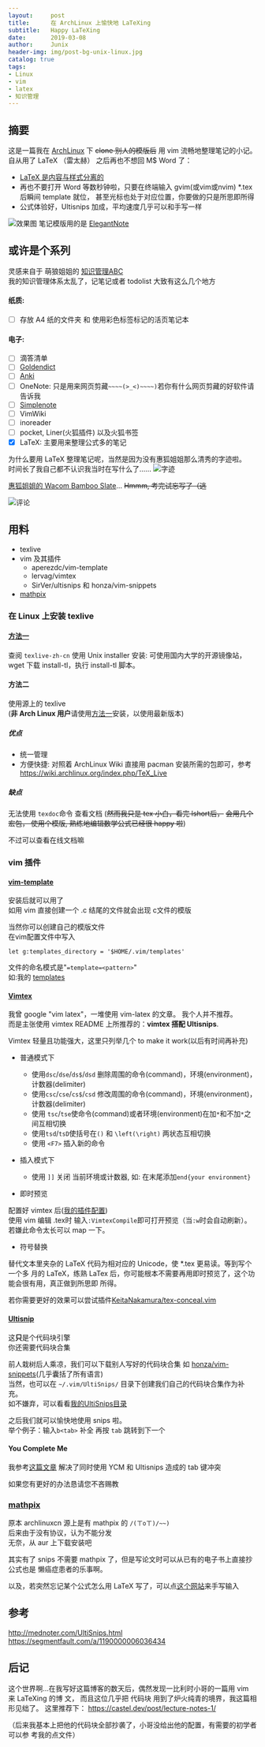 ```yaml
---
layout:     post
title:      在 ArchLinux 上愉快地 LaTeXing
subtitle:   Happy LaTeXing
date:       2019-03-08
author:     Junix
header-img: img/post-bg-unix-linux.jpg
catalog: true
tags:
- Linux
- vim
- latex
- 知识管理
---
```


## 摘要
这是一篇我在
[ArchLinux](https://blog.yoitsu.moe/life/archlinux_cn_community_unoffical_newbie_guide.html)
下 ~~clone 别人的模版后~~ 用 vim 流畅地整理笔记的小记。自从用了 LaTeX （雷太赫） 之后再也不想回 M$ Word 了：
* [LaTeX 是内容与样式分离的](https://liam.page/2019/03/18/separation-of-content-and-presentation/)
* 再也不要打开 Word 等数秒钟啦，只要在终端输入 gvim(或vim或nvim) *.tex 后瞬间 template 就位，
  甚至光标也处于对应位置，你要做的只是所思即所得
* 公式体验好，Ultisnips 加成，平均速度几乎可以和手写一样

![效果图](/img/latex3.gif)
笔记模版用的是 [ElegantNote](https://github.com/ElegantLaTeX/ElegantNote)

## 或许是个系列

灵感来自于 萌狼姐姐的 [知识管理ABC](https://blog.yoitsu.moe/life/knowledge_manage_0.html)    
我的知识管理体系太乱了，记笔记或者 todolist 大致有这么几个地方

#### 纸质:
* [ ] 存放 A4 纸的文件夹 和 使用彩色标签标记的活页笔记本

#### 电子:
* [ ] 滴答清单
* [ ] [Goldendict](https://github.com/Dictionaryphile/GoldenDict_zh_manual)
* [ ] [Anki](https://zhuanlan.zhihu.com/p/31100580)
* [ ] OneNote: 只是用来网页剪藏`~~~~(>_<)~~~~)`若你有什么网页剪藏的好软件请告诉我
* [ ] [Simplenote](https://app.simplenote.com/)
* [ ] VimWiki 
* [ ] inoreader
* [ ] pocket, Liner(火狐插件) 以及火狐书签
* [X] LaTeX: 主要用来整理公式多的笔记

为什么要用 LaTeX 整理笔记呢，当然是因为没有惠狐姐姐那么清秀的字迹啦。  
时间长了我自己都不认识我当时在写什么了……
![字迹](/img/ugly.jpg)

[惠狐姐姐的 Wacom Bamboo Slate](https://blog.megumifox.com/public/2018/12/07/wacom-bamboo-slate-review/)…
~~Hmmm, 考完试忘写了（逃~~

![评论](/img/latex2.png)

## 用料
* texlive
* vim 及其插件
	* aperezdc/vim-template
	* lervag/vimtex
	* SirVer/ultisnips 和 honza/vim-snippets
* [mathpix](https://mathpix.com/)

### 在 Linux 上安装 texlive

#### [方法一](https://stone-zeng.github.io/2018-05-13-install-texlive-ubuntu/)
查阅 `texlive-zh-cn`
使用 Unix installer 安装: 可使用国内大学的开源镜像站，wget 下载 install-tl，执行
install-tl 脚本。

#### 方法二
使用源上的 texlive  
(**非 Arch Linux 用户**请使用[方法一](https://stone-zeng.github.io/2018-05-13-install-texlive-ubuntu/)安装，以使用最新版本)

##### 优点
* 统一管理
* 方便快捷: 对照着 ArchLinux Wiki 直接用 pacman 安装所需的包即可，参考
  <https://wiki.archlinux.org/index.php/TeX_Live>

##### 缺点
无法使用 `texdoc`命令 查看文档  (~~然而我只是 tex 小白，看完 lshort后，~~
~~会用几个宏包， 使用个模版, 熟练地编辑数学公式已经很 happy 啦~~)

不过可以查看在线文档嘛

### vim 插件
#### [vim-template](https://github.com/aperezdc/vim-template)
安装后就可以用了  
如用 vim 直接创建一个 .c 结尾的文件就会出现 c文件的模版

当然你可以创建自己的模版文件  
在vim配置文件中写入

```
let g:templates_directory = '$HOME/.vim/templates'
```
文件的命名模式是"`=template=<pattern>`"  
如:我的 [templates](https://github.com/junyixu/dotfiles/tree/master/vim/templates/)


#### [Vimtex](https://github.com/lervag/vimtex)
我曾 google "vim latex"，一堆使用 vim-latex 的文章。 我个人并不推荐。  
而是主张使用 vimtex README 上所推荐的：**vimtex 搭配 Ultisnips**.

Vimtex 轻量且功能强大，这里只列举几个 to make it work(以后有时间再补充)
* 普通模式下
	- 使用`dsc`/`dse`/`ds$`/`dsd` 删除周围的命令(command)，环境(environment)，计数器(delimiter)
	- 使用`csc`/`cse`/`cs$`/`csd` 修改周围的命令(command)，环境(environment)，计数器(delimiter)
	- 使用 `tsc`/`tse`使命令(command)或者环境(environment)在加`*`和不加`*`之间互相切换
	-  使用`tsd`/`tsD`使括号在`()` 和 `\left(\right)` 两状态互相切换
	- 使用 `<F7>` 插入新的命令


* 插入模式下
	* 使用 `]]` 关闭 当前环境或计数器, 如: 在末尾添加`end{your environment}`
	 
* 即时预览
 
配置好 vimtex 后([我的插件配置](https://github.com/junyixu/dotfiles/blob/master/vim/plugs.vim))  
使用 vim 编辑 .tex时 输入`:VimtexCompile`即可打开预览（当`:w`时会自动刷新）。  
若嫌此命令太长可以 map 一下。

* 符号替换
 
替代文本里夹杂的 LaTeX 代码为相对应的 Unicode，使 *.tex 更易读。等到写个一个多
月的 LaTeX，练熟 LaTex 后，你可能根本不需要再用即时预览了，这个功能会很有用，真正做到所思即
所得。

若你需要更好的效果可以尝试插件[KeitaNakamura/tex-conceal.vim](https://github.com/KeitaNakamura/tex-conceal.vim)

#### [Ultisnip](https://github.com/SirVer/ultisnips)
这**只**是个代码块引擎  
你还需要代码块合集

前人栽树后人乘凉，我们可以下载别人写好的代码块合集 如
[honza/vim-snippets](https://github.com/honza/vim-snippets)(几乎囊括了所有语言)  
当然，也可以在 `~/.vim/UltiSnips/` 目录下创建我们自己的代码块合集作为补充。  
如不嫌弃，可以看看[我的UltiSnips目录](https://github.com/junyixu/dotfiles/blob/master/vim/UltiSnips/tex.snippets)

之后我们就可以愉快地使用 snips 啦。  
举个例子：输入`b<tab>`
补全
再按
`tab` 跳转到下一个


#### You Complete Me

我参考[这篇文章](https://stackoverflow.com/questions/14896327/ultisnips-and-youcompleteme)
解决了同时使用 YCM 和 Ultisnips 造成的 tab 键冲突

如果您有更好的办法恳请您不吝赐教

### [mathpix](https://mathpix.com/)
原本 archlinuxcn 源上是有 mathpix 的  `/(ㄒoㄒ)/~~)`  
后来由于没有协议，认为不能分发  
无奈，从 aur 上下载安装吧

其实有了 snips 不需要 mathpix 了，但是写论文时可以从已有的电子书上直接抄公式也是
懒癌症患者的乐事啊。

以及，若突然忘记某个公式怎么用 LaTeX 写了，可以点[这个网站](https://webdemo.myscript.com/views/math/index.html)来手写输入
	  
## 参考
<http://mednoter.com/UltiSnips.html>  
<https://segmentfault.com/a/1190000006036434>


## 后记
这个世界啊...在我写好这篇博客的数天后，偶然发现一比利时小哥的一篇用 vim 来 LaTeXing 的博
文，
而且这位几乎把 代码块 用到了炉火纯青的境界，我这篇相形见绌了。
这里推荐下：
<https://castel.dev/post/lecture-notes-1/>

（后来我基本上把他的代码块全部抄袭了，小哥没给出他的配置，有需要的初学者可以参
考我的点文件）
